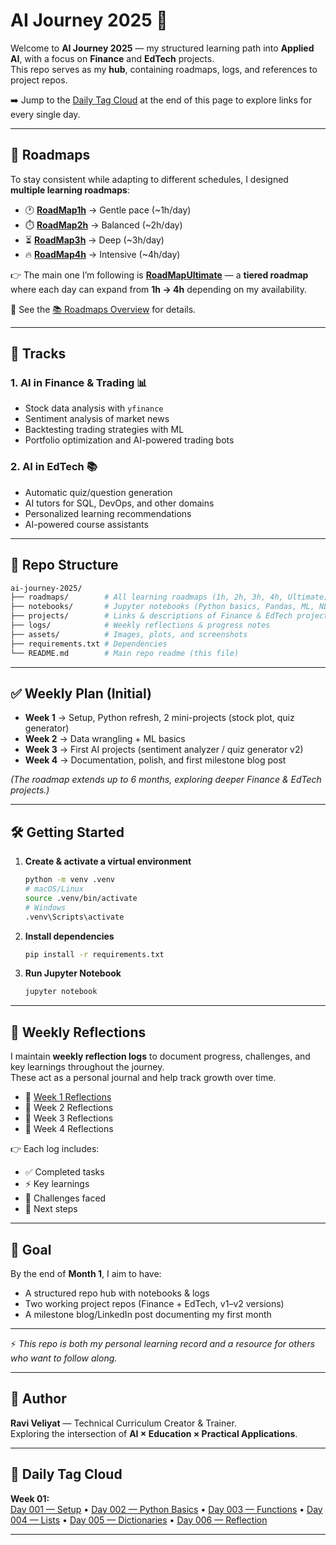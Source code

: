 # AI Journey 2025 🚀

Welcome to **AI Journey 2025** — my structured learning path into **Applied AI**, with a focus on **Finance** and **EdTech** projects.  
This repo serves as my **hub**, containing roadmaps, logs, and references to project repos.

➡️ Jump to the [Daily Tag Cloud](#-daily-tag-cloud) at the end of this page to explore links for every single day.

---

## 📌 Roadmaps  

To stay consistent while adapting to different schedules, I designed **multiple learning roadmaps**:  

- 🕐 **[RoadMap1h](./roadmaps/RoadMap1h.md)** → Gentle pace (~1h/day)  
- ⏱️ **[RoadMap2h](./roadmaps/RoadMap2h.md)** → Balanced (~2h/day)  
- ⏳ **[RoadMap3h](./roadmaps/RoadMap3h.md)** → Deep (~3h/day)  
- 🔥 **[RoadMap4h](./roadmaps/RoadMap4h.md)** → Intensive (~4h/day)  

👉 The main one I’m following is **[RoadMapUltimate](./roadmaps/RoadMapUltimate.md)** — a **tiered roadmap** where each day can expand from **1h → 4h** depending on my availability.  

📖 See the [📚 Roadmaps Overview](./roadmaps/README.md) for details.  

---

## 🌟 Tracks

### 1. AI in Finance & Trading 📊
- Stock data analysis with `yfinance`
- Sentiment analysis of market news
- Backtesting trading strategies with ML
- Portfolio optimization and AI-powered trading bots

### 2. AI in EdTech 📚
- Automatic quiz/question generation
- AI tutors for SQL, DevOps, and other domains
- Personalized learning recommendations
- AI-powered course assistants

---

## 📂 Repo Structure  

```bash
ai-journey-2025/
├── roadmaps/        # All learning roadmaps (1h, 2h, 3h, 4h, Ultimate)
├── notebooks/       # Jupyter notebooks (Python basics, Pandas, ML, NLP, etc.)
├── projects/        # Links & descriptions of Finance & EdTech projects
├── logs/            # Weekly reflections & progress notes
├── assets/          # Images, plots, and screenshots
├── requirements.txt # Dependencies
└── README.md        # Main repo readme (this file)
```

---

## ✅ Weekly Plan (Initial)

- **Week 1** → Setup, Python refresh, 2 mini-projects (stock plot, quiz generator)  
- **Week 2** → Data wrangling + ML basics  
- **Week 3** → First AI projects (sentiment analyzer / quiz generator v2)  
- **Week 4** → Documentation, polish, and first milestone blog post  

*(The roadmap extends up to 6 months, exploring deeper Finance & EdTech projects.)*

---

## 🛠️ Getting Started

1. **Create & activate a virtual environment**
   ```bash
   python -m venv .venv
   # macOS/Linux
   source .venv/bin/activate
   # Windows
   .venv\Scripts\activate
   ```

2. **Install dependencies**
   ```bash
   pip install -r requirements.txt
   ```

3. **Run Jupyter Notebook**
   ```bash
   jupyter notebook
   ```

---

## 📝 Weekly Reflections  

I maintain **weekly reflection logs** to document progress, challenges, and key learnings throughout the journey.  
These act as a personal journal and help track growth over time.  

- 📖 [Week 1 Reflections](./logs/week1_reflections.md)  
- 📖 Week 2 Reflections  
- 📖 Week 3 Reflections  
- 📖 Week 4 Reflections  

👉 Each log includes:  
- ✅ Completed tasks  
- ⚡ Key learnings  
- 🚧 Challenges faced  
- 🎯 Next steps  

---

## 🎯 Goal  

By the end of **Month 1**, I aim to have:  
- A structured repo hub with notebooks & logs  
- Two working project repos (Finance + EdTech, v1–v2 versions)  
- A milestone blog/LinkedIn post documenting my first month  

---

⚡ *This repo is both my personal learning record and a resource for others who want to follow along.*  

---

## 📖 Author
**Ravi Veliyat** — Technical Curriculum Creator & Trainer.  
Exploring the intersection of **AI × Education × Practical Applications**.

---

## 🔖 Daily Tag Cloud

**Week 01:**  
[Day 001 — Setup](./roadmaps/days/Week01/Day001-Setup.md) •
[Day 002 — Python Basics](./roadmaps/days/Week01/Day002-Python-Basics.md) •
[Day 003 — Functions](./roadmaps/days/Week01/Day003-Functions.md) •
[Day 004 — Lists](./roadmaps/days/Week01/Day004-Lists.md) •
[Day 005 — Dictionaries](./roadmaps/days/Week01/Day005-Dictionaries.md) •
[Day 006 — Reflection](./roadmaps/days/Week01/Day006-Reflection.md)

<!-- Repeat block per week -->

---